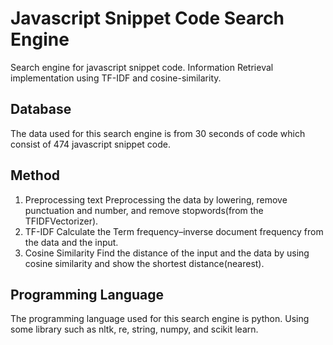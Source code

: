 # Javascript Snippet Code Search Engine
Search engine for javascript snippet code. Information Retrieval implementation using TF-IDF and cosine-similarity.

## Database
The data used for this search engine is from 30 seconds of code which consist of 474 javascript snippet code.

## Method
1. Preprocessing text
Preprocessing the data by lowering, remove punctuation and number, and remove stopwords(from the TFIDFVectorizer).
2. TF-IDF
Calculate the Term frequency–inverse document frequency from the data and the input.
3. Cosine Similarity
Find the distance of the input and the data by using cosine similarity and show the shortest distance(nearest).

## Programming Language
The programming language used for this search engine is python. Using some library such as nltk, re, string, numpy, and scikit learn.





